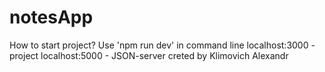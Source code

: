 # notesApp
How to start project? Use 'npm run dev' in command line localhost:3000 - project localhost:5000 - JSON-server
creted by Klimovich Alexandr
